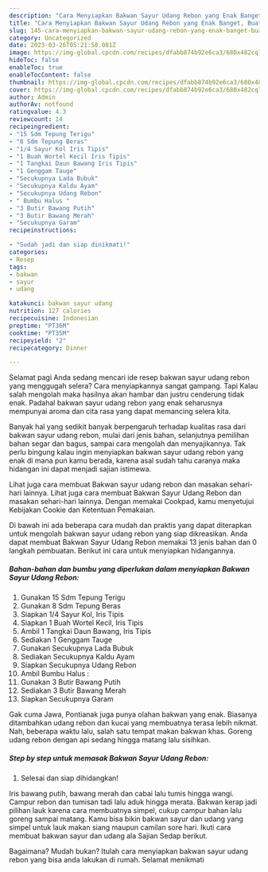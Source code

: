 ```yaml
---
description: "Cara Menyiapkan Bakwan Sayur Udang Rebon yang Enak Banget, Buat Buka Puasa}"
title: "Cara Menyiapkan Bakwan Sayur Udang Rebon yang Enak Banget, Buat Buka Puasa}"
slug: 145-cara-menyiapkan-bakwan-sayur-udang-rebon-yang-enak-banget-buat-buka-puasa
category: Uncategorized
date: 2023-03-26T05:21:58.081Z
image: https://img-global.cpcdn.com/recipes/dfabb874b92e6ca3/680x482cq70/bakwan-sayur-udang-rebon-foto-resep-utama.jpg
hideToc: false
enableToc: true
enableTocContent: false
thumbnail: https://img-global.cpcdn.com/recipes/dfabb874b92e6ca3/680x482cq70/bakwan-sayur-udang-rebon-foto-resep-utama.jpg
cover: https://img-global.cpcdn.com/recipes/dfabb874b92e6ca3/680x482cq70/bakwan-sayur-udang-rebon-foto-resep-utama.jpg
author: Admin
authorAv: notfound
ratingvalue: 4.3
reviewcount: 14
recipeingredient:
- "15 Sdm Tepung Terigu"
- "8 Sdm Tepung Beras"
- "1/4 Sayur Kol Iris Tipis"
- "1 Buah Wortel Kecil Iris Tipis"
- "1 Tangkai Daun Bawang Iris Tipis"
- "1 Genggam Tauge"
- "Secukupnya Lada Bubuk"
- "Secukupnya Kaldu Ayam"
- "Secukupnya Udang Rebon"
- " Bumbu Halus "
- "3 Butir Bawang Putih"
- "3 Butir Bawang Merah"
- "Secukupnya Garam"
recipeinstructions:

- "Sudah jadi dan siap dinikmati!"
categories:
- Resep
tags:
- bakwan
- sayur
- udang

katakunci: bakwan sayur udang 
nutrition: 127 calories
recipecuisine: Indonesian
preptime: "PT36M"
cooktime: "PT35M"
recipeyield: "2"
recipecategory: Dinner

---
```



Selamat pagi Anda sedang mencari ide resep bakwan sayur udang rebon yang menggugah selera? Cara menyiapkannya sangat gampang. Tapi Kalau salah mengolah maka hasilnya akan hambar dan justru cenderung tidak enak. Padahal bakwan sayur udang rebon yang enak seharusnya mempunyai aroma dan cita rasa yang dapat memancing selera kita.


Banyak hal yang sedikit banyak berpengaruh terhadap kualitas rasa dari bakwan sayur udang rebon, mulai dari jenis bahan, selanjutnya pemilihan bahan segar dan bagus, sampai cara mengolah dan menyajikannya. Tak perlu bingung kalau ingin menyiapkan bakwan sayur udang rebon yang enak di mana pun kamu berada, karena asal sudah tahu caranya maka hidangan ini dapat menjadi sajian istimewa.

Lihat juga cara membuat Bakwan sayur udang rebon dan masakan sehari-hari lainnya. Lihat juga cara membuat Bakwan Sayur Udang Rebon dan masakan sehari-hari lainnya. Dengan memakai Cookpad, kamu menyetujui Kebijakan Cookie dan Ketentuan Pemakaian.


Di bawah ini ada beberapa cara mudah dan praktis yang dapat diterapkan untuk mengolah bakwan sayur udang rebon yang siap dikreasikan. Anda dapat membuat Bakwan Sayur Udang Rebon memakai 13 jenis bahan dan 0 langkah pembuatan. Berikut ini cara untuk menyiapkan hidangannya.

<!--inarticleads1-->

##### Bahan-bahan dan bumbu yang diperlukan dalam menyiapkan Bakwan Sayur Udang Rebon:

1. Gunakan 15 Sdm Tepung Terigu
1. Gunakan 8 Sdm Tepung Beras
1. Siapkan 1/4 Sayur Kol, Iris Tipis
1. Siapkan 1 Buah Wortel Kecil, Iris Tipis
1. Ambil 1 Tangkai Daun Bawang, Iris Tipis
1. Sediakan 1 Genggam Tauge
1. Gunakan Secukupnya Lada Bubuk
1. Sediakan Secukupnya Kaldu Ayam
1. Siapkan Secukupnya Udang Rebon
1. Ambil  Bumbu Halus :
1. Gunakan 3 Butir Bawang Putih
1. Sediakan 3 Butir Bawang Merah
1. Siapkan Secukupnya Garam


Gak cuma Jawa, Pontianak juga punya olahan bakwan yang enak. Biasanya ditambahkan udang rebon dan kucai yang membuatnya terasa lebih nikmat. Nah, beberapa waktu lalu, salah satu tempat makan bakwan khas. Goreng udang rebon dengan api sedang hingga matang lalu sisihkan. 

<!--inarticleads2-->

##### Step by step untuk memasak Bakwan Sayur Udang Rebon:


1. Selesai dan siap dihidangkan!

Iris bawang putih, bawang merah dan cabai lalu tumis hingga wangi. Campur rebon dan tumisan tadi lalu aduk hingga merata. Bakwan kerap jadi pilihan lauk karena cara membuatnya simpel, cukup campur bahan lalu goreng sampai matang. Kamu bisa bikin bakwan sayur dan udang yang simpel untuk lauk makan siang maupun camilan sore hari. Ikuti cara membuat bakwan sayur dan udang ala Sajian Sedap berikut. 

Bagaimana? Mudah bukan? Itulah cara menyiapkan bakwan sayur udang rebon yang bisa anda lakukan di rumah. Selamat menikmati

